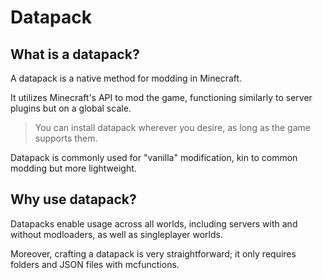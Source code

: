 # Datapack

## What is a datapack?

A datapack is a native method for modding in Minecraft.

It utilizes Minecraft's API to mod the game, functioning similarly to server plugins but on a global scale.

> You can install datapack wherever you desire, as long as the game supports them.

Datapack is commonly used for "vanilla" modification, kin to common modding but more lightweight.

## Why use datapack?

Datapacks enable usage across all worlds, including servers with and without modloaders, as well as singleplayer worlds.

Moreover, crafting a datapack is very straightforward; it only requires folders and JSON files with mcfunctions.
